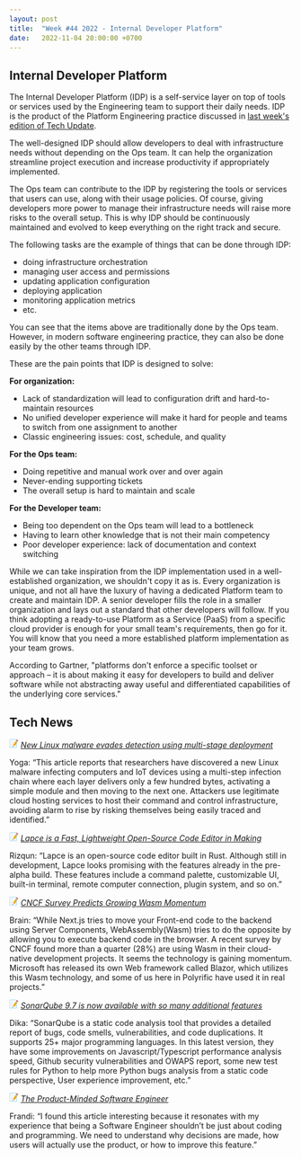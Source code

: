 ```yaml
---
layout: post
title:  "Week #44 2022 - Internal Developer Platform"
date:   2022-11-04 20:00:00 +0700
---
```


## Internal Developer Platform

The Internal Developer Platform (IDP) is a self-service layer on top of tools or services used by the Engineering team to support their daily needs. IDP is the product of the Platform Engineering practice discussed in [last week's edition of Tech Update](https://tech-updates.polyrific.com/2022/10/28/week43-2022.html).

The well-designed IDP should allow developers to deal with infrastructure needs without depending on the Ops team. It can help the organization streamline project execution and increase productivity if appropriately implemented.

The Ops team can contribute to the IDP by registering the tools or services that users can use, along with their usage policies. Of course, giving developers more power to manage their infrastructure needs will raise more risks to the overall setup. This is why IDP should be continuously maintained and evolved to keep everything on the right track and secure.

The following tasks are the example of things that can be done through IDP:

- doing infrastructure orchestration
- managing user access and permissions
- updating application configuration
- deploying application
- monitoring application metrics
- etc.

You can see that the items above are traditionally done by the Ops team. However, in modern software engineering practice, they can also be done easily by the other teams through IDP.

These are the pain points that IDP is designed to solve:

__For organization:__

- Lack of standardization will lead to configuration drift and hard-to-maintain resources
- No unified developer experience will make it hard for people and teams to switch from one assignment to another
- Classic engineering issues: cost, schedule, and quality

__For the Ops team:__

- Doing repetitive and manual work over and over again
- Never-ending supporting tickets
- The overall setup is hard to maintain and scale

__For the Developer team:__

- Being too dependent on the Ops team will lead to a bottleneck
- Having to learn other knowledge that is not their main competency
- Poor developer experience: lack of documentation and context switching

While we can take inspiration from the IDP implementation used in a well-established organization, we shouldn't copy it as is. Every organization is unique, and not all have the luxury of having a dedicated Platform team to create and maintain IDP. A senior developer fills the role in a smaller organization and lays out a standard that other developers will follow. If you think adopting a ready-to-use Platform as a Service (PaaS) from a specific cloud provider is enough for your small team's requirements, then go for it. You will know that you need a more established platform implementation as your team grows.

According to Gartner, "platforms don't enforce a specific toolset or approach – it is about making it easy for developers to build and deliver software while not abstracting away useful and differentiated capabilities of the underlying core services."

## Tech News

![memo](/assets/images/memo16.png) *[New Linux malware evades detection using multi-stage deployment](https://www.bleepingcomputer.com/news/security/new-linux-malware-evades-detection-using-multi-stage-deployment/)*

Yoga: “This article reports that researchers have discovered a new Linux malware infecting computers and IoT devices using a multi-step infection chain where each layer delivers only a few hundred bytes, activating a simple module and then moving to the next one. Attackers use legitimate cloud hosting services to host their command and control infrastructure, avoiding alarm to rise by risking themselves being easily traced and identified.”

![memo](/assets/images/memo16.png) *[Lapce is a Fast, Lightweight Open-Source Code Editor in Making](https://news.itsfoss.com/lapce-code-editor/)*

Rizqun: “Lapce is an open-source code editor built in Rust. Although still in development, Lapce looks promising with the features already in the pre-alpha build. These features include a command palette, customizable UI, built-in terminal, remote computer connection, plugin system, and so on.”

![memo](/assets/images/memo16.png) *[CNCF Survey Predicts Growing Wasm Momentum](https://www.cncf.io/blog/2022/10/24/cncf-wasm-microsurvey-a-transformative-technology-yes-but-time-to-get-serious/)*

Brain: “While Next.js tries to move your Front-end code to the backend using Server Components, WebAssembly(Wasm) tries to do the opposite by allowing you to execute backend code in the browser. A recent survey by CNCF found more than a quarter (28%) are using Wasm in their cloud-native development projects. It seems the technology is gaining momentum. Microsoft has released its own Web framework called Blazor, which utilizes this Wasm technology, and some of us here in Polyrific have used it in real projects.”

![memo](/assets/images/memo16.png) *[SonarQube 9.7 is now available with so many additional features](https://www.sonarqube.org/sonarqube-9-7/)*

Dika: “SonarQube is a static code analysis tool that provides a detailed report of bugs, code smells, vulnerabilities, and code duplications. It supports 25+ major programming languages. In this latest version, they have some improvements on Javascript/Typescript performance analysis speed, Github security vulnerabilities and OWAPS report, some new test rules for Python to help more Python bugs analysis from a static code perspective, User experience improvement, etc.”

![memo](/assets/images/memo16.png) *[The Product-Minded Software Engineer](https://blog.pragmaticengineer.com/the-product-minded-engineer/)*

Frandi: “I found this article interesting because it resonates with my experience that being a Software Engineer shouldn’t be just about coding and programming. We need to understand why decisions are made, how users will actually use the product, or how to improve this feature.”
